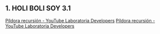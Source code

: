 ## 1. HOLI BOLI SOY 3.1
[Píldora recursión - YouTube Laboratoria Developers](https://www.youtube.com/watch?v=lPPgY3HLlhQ)
[Píldora recursión - YouTube Laboratoria Developers](https://www.instagram.com/p/CFS1ZQqn3Jd/0)